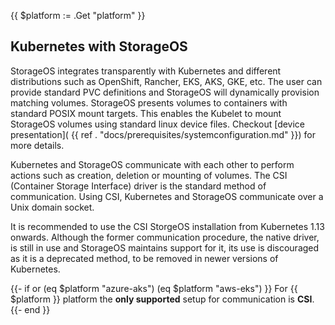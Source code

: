 {{ $platform := .Get "platform" }}

## Kubernetes with StorageOS

StorageOS integrates transparently with Kubernetes and different distributions
such as OpenShift, Rancher, EKS, AKS, GKE, etc. The user can provide standard
PVC definitions and StorageOS will dynamically provision matching volumes.
StorageOS presents volumes to containers with standard POSIX mount targets.
This enables the Kubelet to mount StorageOS volumes using standard linux device
files. Checkout [device presentation]( {{ ref .
"docs/prerequisites/systemconfiguration.md" }}) for more details.

Kubernetes and StorageOS communicate with each other to perform actions such as
creation, deletion or mounting of volumes. The CSI (Container Storage
Interface) driver is the standard method of communication. Using CSI,
Kubernetes and StorageOS communicate over a Unix domain socket.

It is recommended to use the CSI StorgeOS installation from Kubernetes 1.13
onwards. Although the former communication procedure, the native driver, is
still in use and StorageOS maintains support for it, its use is discouraged as
it is a deprecated method, to be removed in newer versions of Kubernetes.

{{- if or (eq $platform "azure-aks") (eq $platform "aws-eks") }}
For {{ $platform }} platform the **only supported** setup for communication is **CSI**.
{{- end }}



